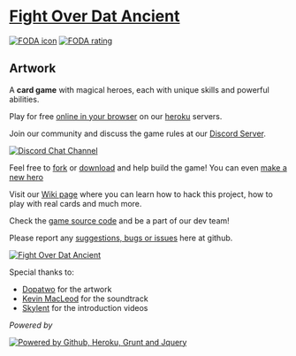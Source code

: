 # [Fight Over Dat Ancient][1]

[![FODA icon](https://raw.githubusercontent.com/rafaelcastrocouto/dotacard/artwork/img/campaign/ico_rosh.png)][1]
[![FODA rating](https://raw.githubusercontent.com/rafaelcastrocouto/dotacard/artwork/img/ratingsymbol_e10.png)][9]

## Artwork

A **card game** with magical heroes, each with unique skills and powerful abilities.

Play for free [online in your browser][1] on our [heroku](https://heroku.com) servers.

Join our community and discuss the game rules at our [Discord Server][2]. 

[![Discord Chat Channel](https://raw.githubusercontent.com/rafaelcastrocouto/dotacard/artwork/img/discord.png)][2]

Feel free to [fork][3] or [download][4] and help build the game! You can even [make a new hero][6]

Visit our [Wiki page][7] where you can learn how to hack this project, how to play with real cards and much more.

Check the [game source code][5] and be a part of our dev team!

Please report any [suggestions, bugs or issues][8] here at github.

[![Fight Over Dat Ancient](https://raw.githubusercontent.com/rafaelcastrocouto/dotacard/artwork/img/banner.jpg)][1]

Special thanks to:

 - [Dopatwo](https://www.youtube.com/user/dopatwo) for the artwork 
 - [Kevin MacLeod](https://www.youtube.com/user/kmmusic) for the soundtrack
 - [Skylent](https://www.youtube.com/user/SkylentGames) for the introduction videos

*Powered by*

[![Powered by Github, Heroku, Grunt and Jquery](https://raw.githubusercontent.com/rafaelcastrocouto/dotacard/artwork/img/poweredby-banner.jpg)][1]

[1]: https://imaginary-ribbon-mustard.glitch.me/debug.html

[2]: https://discord.gg/a4TwjAR

[3]: https://github.com/rafaelcastrocouto/foda/fork

[4]: https://github.com/rafaelcastrocouto/foda/archive/master.zip

[5]: https://github.com/rafaelcastrocouto/foda

[6]: https://github.com/rafaelcastrocouto/dotacard/wiki/How-to-develop-a-new-hero

[7]: https://github.com/rafaelcastrocouto/dotacard/wiki

[8]: https://github.com/rafaelcastrocouto/foda/issues/new

[9]: http://www.esrb.org/ratings/ratings_guide.aspx#rating_categories

[10]: https://github.com/rafaelcastrocouto/dotacard/wiki/How-to-setup-a-local-server
